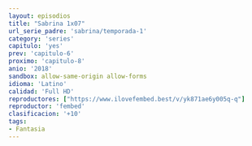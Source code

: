 ```yaml
---
layout: episodios
title: "Sabrina 1x07"
url_serie_padre: 'sabrina/temporada-1'
category: 'series'
capitulo: 'yes'
prev: 'capitulo-6'
proximo: 'capitulo-8'
anio: '2018'
sandbox: allow-same-origin allow-forms
idioma: 'Latino'
calidad: 'Full HD'
reproductores: ["https://www.ilovefembed.best/v/yk871ae6y005q-q"]
reproductor: 'fembed'
clasificacion: '+10'
tags:
- Fantasia
---
```












